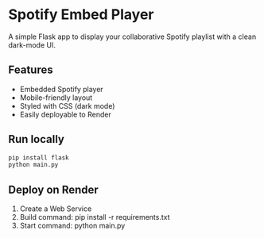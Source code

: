 # Spotify Embed Player

A simple Flask app to display your collaborative Spotify playlist with a clean dark-mode UI.

## Features
- Embedded Spotify player
- Mobile-friendly layout
- Styled with CSS (dark mode)
- Easily deployable to Render

## Run locally

```bash
pip install flask
python main.py
```

## Deploy on Render
1. Create a Web Service
2. Build command: pip install -r requirements.txt
3. Start command: python main.py
